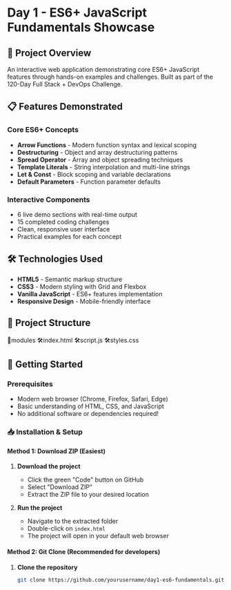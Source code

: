 # Day 1 - ES6+ JavaScript Fundamentals Showcase

## 🚀 Project Overview

An interactive web application demonstrating core ES6+ JavaScript features through hands-on examples and challenges. Built as part of the 120-Day Full Stack + DevOps Challenge.

## 📋 Features Demonstrated

### Core ES6+ Concepts
- **Arrow Functions** - Modern function syntax and lexical scoping
- **Destructuring** - Object and array destructuring patterns
- **Spread Operator** - Array and object spreading techniques
- **Template Literals** - String interpolation and multi-line strings
- **Let & Const** - Block scoping and variable declarations
- **Default Parameters** - Function parameter defaults

### Interactive Components
- 6 live demo sections with real-time output
- 15 completed coding challenges
- Clean, responsive user interface
- Practical examples for each concept

## 🛠️ Technologies Used

- **HTML5** - Semantic markup structure
- **CSS3** - Modern styling with Grid and Flexbox
- **Vanilla JavaScript** - ES6+ features implementation
- **Responsive Design** - Mobile-friendly interface

## 📁 Project Structure

📁modules
🛠️index.html
🛠️script.js
🛠️styles.css

## 🚀 Getting Started

### Prerequisites
- Modern web browser (Chrome, Firefox, Safari, Edge)
- Basic understanding of HTML, CSS, and JavaScript
- No additional software or dependencies required!

### 📥 Installation & Setup

#### Method 1: Download ZIP (Easiest)
1. **Download the project**
   - Click the green "Code" button on GitHub
   - Select "Download ZIP"
   - Extract the ZIP file to your desired location

2. **Run the project**
   - Navigate to the extracted folder
   - Double-click on `index.html`
   - The project will open in your default web browser

#### Method 2: Git Clone (Recommended for developers)
1. **Clone the repository**
   ```bash
   git clone https://github.com/yourusername/day1-es6-fundamentals.git
